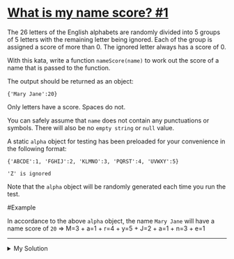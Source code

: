 # [What is my name score? #1](https://www.codewars.com/kata/576a29ab726f4bba4b000bb1)

The 26 letters of the English alphabets are randomly divided into 5 groups of 5 letters with the remaining letter being
ignored. Each of the group is assigned a score of more than 0. The ignored letter always has a score of 0.

With this kata, write a function `nameScore(name)` to work out the score of a name that is passed to the function.

The output should be returned as an object:

    {'Mary Jane':20}

Only letters have a score. Spaces do not.

You can safely assume that `name` does not contain any punctuations or symbols. There will also be no `empty string` or
`null` value.

A static `alpha` object for testing has been preloaded for your convenience in the following format:

    {'ABCDE':1, 'FGHIJ':2, 'KLMNO':3, 'PQRST':4, 'UVWXY':5}

    'Z' is ignored

Note that the `alpha` object will be randomly generated each time you run the test.

#Example

In accordance to the above `alpha` object, the name `Mary Jane` will have a name score of `20` => M=3 + a=1 + r=4 +
y=5 + J=2 + a=1 + n=3 + e=1

---

<details><summary>My Solution</summary>

```js
function nameScore(name) {
  let score = 0;

  for (let i = 0; i < name.length; i++) {
    for (let key in alpha) {
      if (key.includes(name[i].toUpperCase())) score += alpha[key];
    }
  }

  return { [name]: score };
}
```

</details>
